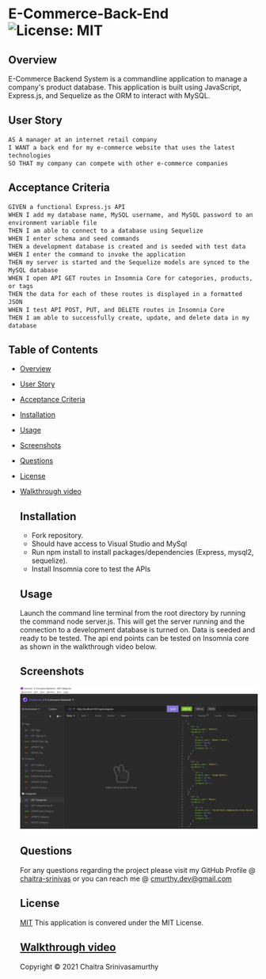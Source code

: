 # E-Commerce-Back-End ![License: MIT](https://img.shields.io/badge/License-MIT-yellow.svg)

## Overview

E-Commerce Backend System is a commandline application to manage a company's product database. This application is built using JavaScript, Express.js, and Sequelize as the ORM to interact with MySQL.

## User Story
```
AS A manager at an internet retail company
I WANT a back end for my e-commerce website that uses the latest technologies
SO THAT my company can compete with other e-commerce companies

```
## Acceptance Criteria
```
GIVEN a functional Express.js API
WHEN I add my database name, MySQL username, and MySQL password to an environment variable file
THEN I am able to connect to a database using Sequelize
WHEN I enter schema and seed commands
THEN a development database is created and is seeded with test data
WHEN I enter the command to invoke the application
THEN my server is started and the Sequelize models are synced to the MySQL database
WHEN I open API GET routes in Insomnia Core for categories, products, or tags
THEN the data for each of these routes is displayed in a formatted JSON
WHEN I test API POST, PUT, and DELETE routes in Insomnia Core
THEN I am able to successfully create, update, and delete data in my database

```

## Table of Contents

- [Overview](#overview)
- [User Story](#user-story)
- [Acceptance Criteria](#acceptance-criteria)
- [Installation](#installation)
- [Usage](#usage)
- [Screenshots](#screenshots)
- [Questions](#questions)
- [License](#license)
- [Walkthrough video](#walkthrough-video)

    ## Installation
   - Fork repository.
   - Should have access to Visual Studio and MySql
   - Run npm install to install packages/dependencies (Express, mysql2, sequelize).
   - Install Insomnia core to test the APIs
   
    ## Usage
    Launch the command line terminal from the root directory by running the command node server.js. This will get the server running and the connection to a development database is turned on. Data is seeded and ready to be tested. The api end points can be tested on Insomnia core as shown in the walkthrough video below.
   
    ## Screenshots
    ![E-Com](./assets/E-Com.png)

    ## Questions
    For any questions regarding the project please visit my 
    GitHub Profile @ 
    [chaitra-srinivas](https://github.com/dfdfgfd)
    or you can reach me @ cmurthy.dev@gmail.com
    
    ## License
    [MIT](https://opensource.org/licenses/MIT)
    This application is convered under the MIT License.
    

    ## [Walkthrough video](https://drive.google.com/file/d/1VekP3HOarsdL135u5UL5HZomkRtaCib9/view?usp=sharing)


    Copyright © 2021 Chaitra Srinivasamurthy 
    
